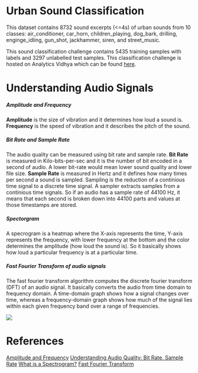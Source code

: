 # Urban Sound Classification
This dataset contains 8732 sound excerpts (<=4s) of urban sounds from 10 classes: air_conditioner, car_horn, children_playing, dog_bark, drilling, enginge_idling, gun_shot, jackhammer, siren, and street_music.

This sound classification challenge contains 5435 training samples with labels and 3297 unlabelled test samples. This classification challenge is hosted on Analytics Vidhya which can be found [here](https://datahack.analyticsvidhya.com/contest/practice-problem-urban-sound-classification).

# Understanding Audio Signals

##### Amplitude and Frequency
 **Amplitude** is the size of vibration and it determines how loud a sound is.  **Frequency** is the speed of vibration and it describes the pitch of the sound. 

##### Bit Rate and Sample Rate
The audio quality can be measured using bit rate and sample rate. **Bit Rate** is measured in Kilo-bits-per-sec and it is the number of bit encoded in a second of audio. A lower bit-rate would mean lower sound quality and lower file size. **Sample Rate** is measured in Hertz and it defines how many times per second a sound is sampled. Sampling is the reduction of a continious time signal to a discrete time signal. A sampler extracts samples from a continious time signals. So if an audio has a sample rate of 44100 Hz, it means that each second is broken down into 44100 parts and values at those timestamps are stored.

##### Spectorgram
A specrogram is a heatmap where the X-axis represents the time, Y-axis represents the frequency, with lower frequency at the bottom and the color determines the amplitude (how loud the sound is). So it basically shows how loud a particular frequency is at a particular time.

##### Fast Fourier Transform of audio signals
The fast fourier transform algorithm computes the discrete fourier transform (DFT) of an audio signal. It basically converts the audio from time domain to frequency domain. A time-domain graph shows how a signal changes over time, whereas a frequency-domain graph shows how much of the signal lies within each given frequency band over a range of frequencies.

![](https://en.wikipedia.org/wiki/Frequency_domain#/media/File:Fourier_transform_time_and_frequency_domains_(small).gif)

# References
[Amplitude and Frequency](https://www.howmusicworks.org/103/Sound-and-Music/Amplitude-and-Frequency)
[Understanding Audio Quality: Bit Rate, Sample Rate](https://micropyramid.com/blog/understanding-audio-quality-bit-rate-sample-rate/)
[What is a Spectrogram?](https://pnsn.org/spectrograms/what-is-a-spectrogram)
[Fast Fourier Transform](https://en.wikipedia.org/wiki/Fast_Fourier_transform)